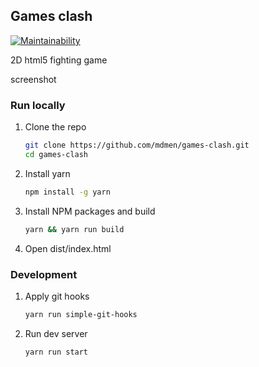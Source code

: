 ## Games clash

[![Maintainability](https://api.codeclimate.com/v1/badges/31425d2a8c82c3caf23d/maintainability)](https://codeclimate.com/github/mdmen/games-clash/maintainability)

2D html5 fighting game

screenshot

### Run locally

1. Clone the repo
   ```sh
   git clone https://github.com/mdmen/games-clash.git
   cd games-clash
   ```
2. Install yarn
   ```sh
   npm install -g yarn
   ```
3. Install NPM packages and build
   ```sh
   yarn && yarn run build
   ```
4. Open dist/index.html

### Development

1. Apply git hooks
   ```sh
   yarn run simple-git-hooks
   ```
2. Run dev server
   ```sh
   yarn run start
   ```
